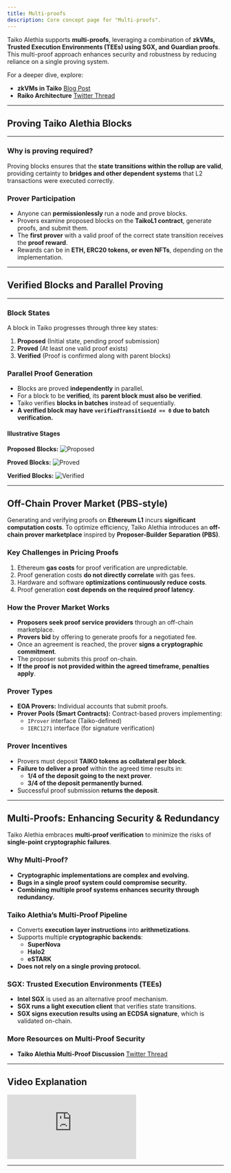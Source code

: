 ```yaml
---
title: Multi-proofs
description: Core concept page for "Multi-proofs".
---
```


Taiko Alethia supports **multi-proofs**, leveraging a combination of **zkVMs, Trusted Execution Environments (TEEs) using SGX, and Guardian proofs**. This multi-proof approach enhances security and robustness by reducing reliance on a single proving system.

For a deeper dive, explore:

- **zkVMs in Taiko** [Blog Post](https://taiko.mirror.xyz/e_5GeGGFJIrOxqvXOfzY6HmWcRjCjRyG0NQF1zbNpNQ)
- **Raiko Architecture** [Twitter Thread](https://x.com/taikoxyz/status/1791201812768600209)

---

## Proving Taiko Alethia Blocks

---

### **Why is proving required?**

Proving blocks ensures that the **state transitions within the rollup are valid**, providing certainty to **bridges and other dependent systems** that L2 transactions were executed correctly.

### **Prover Participation**

- Anyone can **permissionlessly** run a node and prove blocks.
- Provers examine proposed blocks on the **TaikoL1 contract**, generate proofs, and submit them.
- The **first prover** with a valid proof of the correct state transition receives the **proof reward**.
- Rewards can be in **ETH, ERC20 tokens, or even NFTs**, depending on the implementation.

---

## Verified Blocks and Parallel Proving

---

### **Block States**

A block in Taiko progresses through three key states:

1. **Proposed** (Initial state, pending proof submission)
2. **Proved** (At least one valid proof exists)
3. **Verified** (Proof is confirmed along with parent blocks)

### **Parallel Proof Generation**

- Blocks are proved **independently** in parallel.
- For a block to be **verified**, its **parent block must also be verified**.
- Taiko verifies **blocks in batches** instead of sequentially.
- **A verified block may have `verifiedTransitionId == 0` due to batch verification.**

#### **Illustrative Stages**

**Proposed Blocks:**
![Proposed](~/assets/content/docs/taiko-alethia-protocol/proposed.png)

**Proved Blocks:**
![Proved](~/assets/content/docs/taiko-alethia-protocol/proved.png)

**Verified Blocks:**
![Verified](~/assets/content/docs/taiko-alethia-protocol/verified.png)

---

## Off-Chain Prover Market (PBS-style)

Generating and verifying proofs on **Ethereum L1** incurs **significant computation costs**. To optimize efficiency, Taiko Alethia introduces an **off-chain prover marketplace** inspired by **Proposer-Builder Separation (PBS)**.

### **Key Challenges in Pricing Proofs**

1. Ethereum **gas costs** for proof verification are unpredictable.
2. Proof generation costs **do not directly correlate** with gas fees.
3. Hardware and software **optimizations continuously reduce costs**.
4. Proof generation **cost depends on the required proof latency**.

### **How the Prover Market Works**

- **Proposers seek proof service providers** through an off-chain marketplace.
- **Provers bid** by offering to generate proofs for a negotiated fee.
- Once an agreement is reached, the prover **signs a cryptographic commitment**.
- The proposer submits this proof on-chain.
- **If the proof is not provided within the agreed timeframe, penalties apply**.

### **Prover Types**

- **EOA Provers:** Individual accounts that submit proofs.
- **Prover Pools (Smart Contracts):** Contract-based provers implementing:
  - `IProver` interface (Taiko-defined)
  - `IERC1271` interface (for signature verification)

### **Prover Incentives**

- Provers must deposit **TAIKO tokens as collateral per block**.
- **Failure to deliver a proof** within the agreed time results in:
  - **1/4 of the deposit going to the next prover**.
  - **3/4 of the deposit permanently burned**.
- Successful proof submission **returns the deposit**.

---

## Multi-Proofs: Enhancing Security & Redundancy

Taiko Alethia embraces **multi-proof verification** to minimize the risks of **single-point cryptographic failures**.

### **Why Multi-Proof?**

- **Cryptographic implementations are complex and evolving.**
- **Bugs in a single proof system could compromise security.**
- **Combining multiple proof systems enhances security through redundancy.**

### **Taiko Alethia’s Multi-Proof Pipeline**

- Converts **execution layer instructions** into **arithmetizations**.
- Supports multiple **cryptographic backends**:
  - **SuperNova**
  - **Halo2**
  - **eSTARK**
- **Does not rely on a single proving protocol.**

### **SGX: Trusted Execution Environments (TEEs)**

- **Intel SGX** is used as an alternative proof mechanism.
- **SGX runs a light execution client** that verifies state transitions.
- **SGX signs execution results using an ECDSA signature**, which is validated on-chain.

### **More Resources on Multi-Proof Security**

- **Taiko Alethia Multi-Proof Discussion** [Twitter Thread](https://x.com/taikoxyz/status/1745546868028068273)

---

## Video Explanation

<iframe
src="https://www.youtube.com/embed/9LT6B1pgkI8?si=KFQxakvFTNdXwwvJ"
title="YouTube video player"
frameborder="0"
allow="accelerometer; autoplay; clipboard-write; encrypted-media; gyroscope; picture-in-picture; web-share"
allowFullScreen
></iframe>

---
